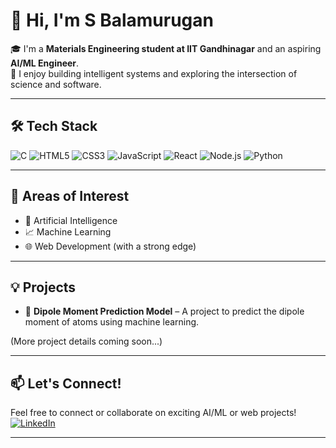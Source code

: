 # 👋 Hi, I'm S Balamurugan

🎓 I'm a **Materials Engineering student at IIT Gandhinagar** and an aspiring **AI/ML Engineer**.  
🚀 I enjoy building intelligent systems and exploring the intersection of science and software.

---

## 🛠️ Tech Stack

![C](https://img.shields.io/badge/-C-A8B9CC?logo=c&logoColor=white)
![HTML5](https://img.shields.io/badge/-HTML5-E34F26?logo=html5&logoColor=white)
![CSS3](https://img.shields.io/badge/-CSS3-1572B6?logo=css3&logoColor=white)
![JavaScript](https://img.shields.io/badge/-JavaScript-F7DF1E?logo=javascript&logoColor=black)
![React](https://img.shields.io/badge/-React-61DAFB?logo=react&logoColor=black)
![Node.js](https://img.shields.io/badge/-Node.js-339933?logo=node.js&logoColor=white)
![Python](https://img.shields.io/badge/-Python-3776AB?logo=python&logoColor=white)

---

## 🔬 Areas of Interest

- 🤖 Artificial Intelligence
- 📈 Machine Learning
- 🌐 Web Development (with a strong edge)

---

## 💡 Projects

- 🔬 **Dipole Moment Prediction Model** – A project to predict the dipole moment of atoms using machine learning.

(More project details coming soon...)

---

## 📫 Let's Connect!

Feel free to connect or collaborate on exciting AI/ML or web projects!
[![LinkedIn](https://img.shields.io/badge/LinkedIn-blue?logo=linkedin&logoColor=white)](www.linkedin.com/in/balamurugan-s-1915b5322)


---
